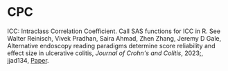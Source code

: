 # CPC
 ICC: Intraclass Correlation Coefficient. Call SAS functions for ICC in R. See Walter Reinisch, Vivek Pradhan, Saira Ahmad, Zhen Zhang, Jeremy D Gale, Alternative endoscopy reading paradigms determine score reliability and effect size in ulcerative colitis, *Journal of Crohn's and Colitis*, 2023;, jjad134, <a href="https://doi.org/10.1093/ecco-jcc/jjad134" target="_blank">Paper</a>.  

